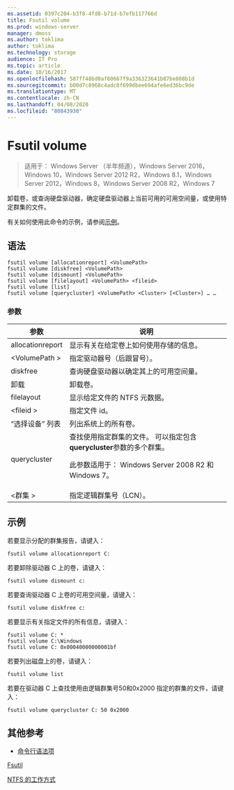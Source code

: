 ```yaml
---
ms.assetid: 0397c204-b3f8-4fd8-b71d-b7efb117766d
title: Fsutil volume
ms.prod: windows-server
manager: dmoss
ms.author: toklima
author: toklima
ms.technology: storage
audience: IT Pro
ms.topic: article
ms.date: 10/16/2017
ms.openlocfilehash: 587ff48bd0af80667f9a336323641b87be808b1d
ms.sourcegitcommit: b00d7c8968c4adc8f699dbee694afe6ed36bc9de
ms.translationtype: MT
ms.contentlocale: zh-CN
ms.lasthandoff: 04/08/2020
ms.locfileid: "80843930"
---
```

# <a name="fsutil-volume"></a>Fsutil volume
>适用于： Windows Server （半年频道），Windows Server 2016，Windows 10，Windows Server 2012 R2，Windows 8.1，Windows Server 2012，Windows 8，Windows Server 2008 R2，Windows 7

卸载卷，或查询硬盘驱动器，确定硬盘驱动器上当前可用的可用空间量，或使用特定群集的文件。

有关如何使用此命令的示例，请参阅[示例](#BKMK_examples)。

## <a name="syntax"></a>语法

```
fsutil volume [allocationreport] <VolumePath>
fsutil volume [diskfree] <VolumePath>
fsutil volume [dismount] <VolumePath>
fsutil volume [filelayout] <VolumePath> <fileid>
fsutil volume [list]
fsutil volume [querycluster] <VolumePath> <Cluster> [<Cluster>] … …
```

### <a name="parameters"></a>参数

|参数|说明|
|-------------|---------------|
|allocationreport|显示有关在给定卷上如何使用存储的信息。|
|\<VolumePath >|指定驱动器号（后跟冒号）。|
|diskfree|查询硬盘驱动器以确定其上的可用空间量。|
|卸载|卸载卷。|
|filelayout|显示给定文件的 NTFS 元数据。|
|\<fileid >|指定文件 id。|
|“选择设备” 列表|列出系统上的所有卷。|
|querycluster|查找使用指定群集的文件。 可以指定包含**querycluster**参数的多个群集。<p>此参数适用于： Windows Server 2008 R2 和 Windows 7。|
|\<群集 >|指定逻辑群集号（LCN）。|

## <a name="examples"></a><a name="BKMK_examples"></a>示例
若要显示分配的群集报告，请键入：

```
fsutil volume allocationreport C:
```

若要卸除驱动器 C 上的卷，请键入：

```
fsutil volume dismount c:
```

若要查询驱动器 C 上卷的可用空间量，请键入：

```
fsutil volume diskfree c:
```

若要显示有关指定文件的所有信息，请键入：

```
fsutil volume C: *
fsutil volume C:\Windows
fsutil volume C: 0x00040000000001bf
```

若要列出磁盘上的卷，请键入：

```
fsutil volume list
```

若要在驱动器 C 上查找使用由逻辑群集号50和0x2000 指定的群集的文件，请键入：

```
fsutil volume querycluster C: 50 0x2000
```

## <a name="additional-references"></a>其他参考
- [命令行语法项](command-line-syntax-key.md)

[Fsutil](Fsutil.md)

[NTFS 的工作方式](https://go.microsoft.com/fwlink/?LinkId=183396)


